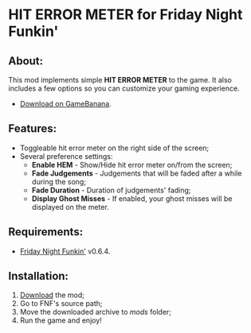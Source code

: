 # HIT ERROR METER for Friday Night Funkin'

## About:
This mod implements simple **HIT ERROR METER** to the game. It also includes a few options so you can customize your gaming experience.
- [Download on GameBanana](https://gamebanana.com/mods/597782).

## Features:
- Toggleable hit error meter on the right side of the screen;
- Several preference settings:
	- **Enable HEM** - Show/Hide hit error meter on/from the screen;
	- **Fade Judgements** - Judgements that will be faded after a while during the song;
	- **Fade Duration** - Duration of judgements' fading;
	- **Display Ghost Misses** - If enabled, your ghost misses will be displayed on the meter.

## Requirements:
- [Friday Night Funkin'](https://ninja-muffin24.itch.io/funkin) v0.6.4.

## Installation:
1. [Download](https://gamebanana.com/mods/597782) the mod;
2. Go to FNF's source path;
3. Move the downloaded archive to *mods* folder;
4. Run the game and enjoy!